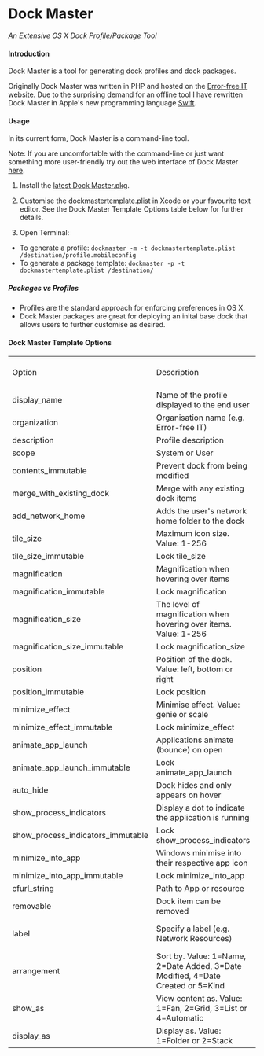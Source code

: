 # Dock Master

_An Extensive OS X Dock Profile/Package Tool_

#### Introduction

Dock Master is a tool for generating dock profiles and dock packages.

Originally Dock Master was written in PHP and hosted on the [Error-free IT website](http://errorfreeit.com.au). Due to the surprising demand for an offline tool I have rewritten Dock Master in Apple's new programming language [Swift](https://github.com/apple/swift).

#### Usage

In its current form, Dock Master is a command-line tool.

Note: If you are uncomfortable with the command-line or just want something more user-friendly try out the web interface of Dock Master [here](http://errorfreeit.com.au/blog/2015/4/28/dock-master).

1. Install the [latest Dock Master.pkg](https://github.com/Error-freeIT/Dock-Master/releases/latest).

2. Customise the [dockmastertemplate.plist](https://github.com/Error-freeIT/Dock-Master/releases/download/v0.7/dockmastertemplate.plist) in Xcode or your favourite text editor. See the Dock Master Template Options table below for further details.

3. Open Terminal:

* To generate a profile: `dockmaster -m -t dockmastertemplate.plist /destination/profile.mobileconfig`
* To generate a package template: `dockmaster -p -t dockmastertemplate.plist /destination/`

##### Packages vs Profiles
* Profiles are the standard approach for enforcing preferences in OS X.
* Dock Master packages are great for deploying an inital base dock that allows users to further customise as desired. 

#### Dock Master Template Options

|                                   |                                                                                 |                    |                              | 
|-----------------------------------|---------------------------------------------------------------------------------|--------------------|------------------------------| 
| Option                            | Description                                                                     | Applies to Package | Default                      | 
| display_name                      | Name of the profile displayed to the end user                                   | TRUE               | Custom Dock                  | 
| organization                      | Organisation name (e.g. Error-free IT)                                          | FALSE              |                              | 
| description                       | Profile description                                                             | FALSE              |                              | 
| scope                             | System or User                                                                  | FALSE              | System                       | 
| contents_immutable                | Prevent dock from being modified                                                | TRUE           | FALSE                        | 
| merge_with_existing_dock          | Merge with any existing dock items                                              | TRUE               | FALSE                        | 
| add_network_home                  | Adds the user's network home folder to the dock                                 | TRUE                   | FALSE                        | 
| tile_size                         | Maximum icon size. Value: 1-256                                                 | TRUE               | 68                           | 
| tile_size_immutable               | Lock tile_size                                                                  | TRUE               | FALSE                        | 
| magnification                     | Magnification when hovering over items                                          | TRUE               | FALSE                        | 
| magnification_immutable           | Lock magnification                                                              | TRUE               | FALSE                        | 
| magnification_size                | The level of magnification when hovering over items. Value: 1-256               | TRUE               | 128                        | 
| magnification_size_immutable      | Lock magnification_size                                                         | TRUE               | FALSE                        | 
| position                          | Position of the dock. Value: left, bottom or right                              | TRUE               | bottom                       | 
| position_immutable                | Lock position                                                                   | TRUE               | FALSE                        | 
| minimize_effect                   | Minimise effect. Value: genie or scale                                          | TRUE               | genie                        | 
| minimize_effect_immutable         | Lock minimize_effect                                                            | TRUE                | FALSE                        | 
| animate_app_launch                | Applications animate (bounce) on open                                           | TRUE                   | TRUE                         | 
| animate_app_launch_immutable      | Lock animate_app_launch                                                         | TRUE               | FALSE                        | 
| auto_hide                         | Dock hides and only appears on hover                                            | TRUE               | FALSE                        | 
| show_process_indicators           | Display a dot to indicate the application is running                            | TRUE           | TRUE                         | 
| show_process_indicators_immutable | Lock show_process_indicators                                                    | TRUE              | FALSE                        | 
| minimize_into_app                 | Windows minimise into their respective app icon                                 | TRUE           | FALSE                        | 
| minimize_into_app_immutable       | Lock minimize_into_app                                                          | TRUE              | FALSE                        | 
| cfurl_string                      | Path to App or resource                                                         | TRUE               |                              | 
| removable                         | Dock item can be removed                                                        | TRUE               | FALSE                        | 
| label                             | Specify a label (e.g. Network Resources)                                        | TRUE               | Extracted from cfurl_string  | 
| arrangement                       | Sort by. Value: 1=Name, 2=Date Added, 3=Date Modified, 4=Date Created or 5=Kind | TRUE               | 1                            | 
| show_as                           | View content as. Value: 1=Fan, 2=Grid, 3=List or 4=Automatic                    | TRUE               | 4                            | 
| display_as                        | Display as. Value: 1=Folder or 2=Stack                                          | TRUE               | 2                            | 
